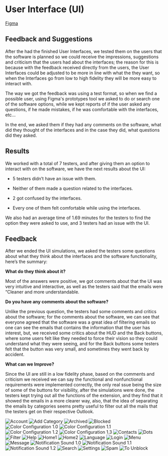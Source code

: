 # User Interface (UI)

[Figma](https://www.figma.com/file/IBvMQLGx13mbhDdYmRxOet/UAY!?type=design&node-id=0:1&mode=design&t=F3x1OvwVadSIlQ78-1)


## Feedback and Suggestions

After the had the finished User Interfaces, we tested them on the users that the software is planned so we could receive the impressions, suggestions and criticism that the users had about the interfaces; the reason for this is because with the feedback received directly from the users, the User Interfaces could be adjusted to be more in line with what the they want, so when the Interfaces go from low to high fidelity they will be more easy to interact with.

The way we got the feedback was using a test format, so when we find a possible user, using Figma's prototypes tool we asked to do or search one of the software options, while we kept reports of if the user asked any questions, if he made mistakes, if he was comfortable with the interfaces, etc...

In the end, we asked them if they had any comments on the software, what did they thought  of the interfaces and in the case they did, what questions did they asked.

## Results

We worked with a total of 7 testers, and after giving them  an option to interact with on the software, we have the next results about the UI:

-   5  testers didn’t have an issue with them.
    
-   Neither of them  made a question related to the interfaces.
    
-   2 got confused by the interfaces.
    
-   Every one of them felt comfortable while using the interfaces.
    

We also had an average time of 1.69 minutes for the testers to find the option they were asked to use, and 3 testers had an issue with the UI.

## Feedback

After we ended the UI simulations, we asked the testers some questions about what they think about the interfaces and the software functionality, here’s the summary:

**What do they think about it?**

Most of the answers were positive, we got comments about that the UI was very intuitive and interactive, as well as the testers said that the emails were “Cleaner and more understandable.

**Do you have any comments about the software?**

Unlike the previous question, the testers had some comments and critics about the software; for the comments about the software, we can see that everyone agreed that the software was a great idea of filtering emails so one can see the emails that contains the information that the user has interest, but,  we received some critics about the HUD and the Back buttons, where some users felt like they needed to force their vision so they could understand what they were seeing, and for the Back buttons some testers felt that the button was very small, and sometimes they went back by accident.

**What can we Improve?**

Since the UI are still in a low fidelity phase, based on the comments and criticism we received we can say the functional and nonfunctional requirements were implemented correctly, the only real ssue being the size of some of the buttons for visibility, after the simulations were done, the testers kept trying out all the functions of the extension, and they find that it showed the emails in a more clearer way, also, that the idea of separating the emails by categories seems pretty useful to filter out all the mails that the testers get on their respective Outlook.

![Account](/Artifacts/Account.png)
![Add Category](/Artifacts/Add%20Category.png)
![Archived](/Artifacts/Archived.png)
![Blocked](/Artifacts/Blocked.png)
![Color Configuration 1.0](/Artifacts/Color%20Configuration%201.0.png)
![Color Configuration 1.1](/Artifacts/Color%20Configuration%201.1.png)
![Color Configuration 1.2](/Artifacts/Color%20Configuration%201.2.png)
![Color Configuration 1.3](/Artifacts/Color%20Configuration%201.3.png)
![Contacts](/Artifacts/Contacts.png)
![Dots](/Artifacts/Dots.png)
![Filter](/Artifacts/Filter.png)
![Help](/Artifacts/Help.png)
![Home1](/Artifacts/Home1.png)
![Home2](/Artifacts/Home2.png)
![Language](/Artifacts/Language.png)
![Login](/Artifacts/Login.png)
![Menu](/Artifacts/Menu.png)
![Message](/Artifacts/Message.png)
![Notification Sound 1.0](/Artifacts/Notification%20Sound%201.0.png)
![Notification Sound 1.1](/Artifacts/Notification%20Sound%201.1.png)
![Notification Sound 1.2](/Artifacts/Notification%20Sound%201.2.png)
![Search](/Artifacts/Search.png)
![Settings](/Artifacts/Settings.png)
![Spam](/Artifacts/Spam.png)
![To Unblock](/Artifacts/To%20Unblock.png)
